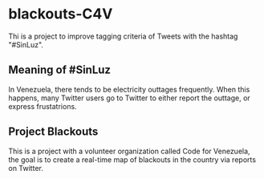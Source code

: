 # blackouts-C4V

Thi is a project to improve tagging criteria of Tweets with the hashtag "#SinLuz".

## Meaning of #SinLuz
In Venezuela, there tends to be electricity outtages frequently. When this happens, many Twitter users go to Twitter to either report the outtage, or express frustatrions.

## Project Blackouts
This is a project with a volunteer organization called Code for Venezuela, the goal is to create a real-time map of blackouts in the country via reports on Twitter.
